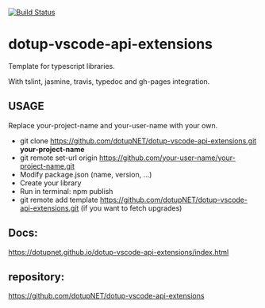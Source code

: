 [![Build Status](https://travis-ci.org/dotupNET/dotup-vscode-api-extensions.svg?branch=master)](https://travis-ci.org/dotupNET/dotup-vscode-api-extensions)

# dotup-vscode-api-extensions
Template for typescript libraries.

With tslint, jasmine, travis, typedoc and gh-pages integration.

## USAGE

Replace your-project-name and your-user-name with your own.

- git clone https://github.com/dotupNET/dotup-vscode-api-extensions.git **your-project-name**
- git remote set-url origin https://github.com/your-user-name/your-project-name.git
- Modify package.json (name, version, ...)
- Create your library
- Run in terminal: npm publish
- git remote add template https://github.com/dotupNET/dotup-vscode-api-extensions.git (if you want to fetch upgrades)


## Docs:
https://dotupnet.github.io/dotup-vscode-api-extensions/index.html

## repository:
https://github.com/dotupNET/dotup-vscode-api-extensions
